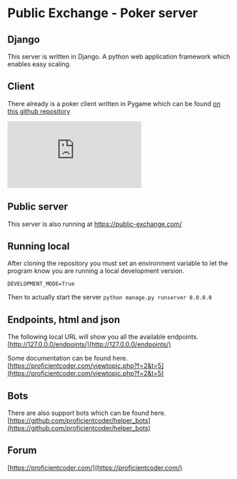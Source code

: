 # Public Exchange - Poker server


## Django
This server is written in Django. A python web application framework which enables easy scaling.

## Client
There already is a poker client written in Pygame which can be found [on this github repository](https://github.com/proficientcoder/poker_client)

![Poker client](https://proficientcoder.com/download/file.php?id=19)

## Public server
This server is also running at https://public-exchange.com/ 

## Running local
After cloning the repository you must set an environment variable to let the program know you are running a local development version.

``DEVELOPMENT_MODE=True``

Then to actually start the server
``python manage.py runserver 0.0.0.0``

## Endpoints, html and json
The following local URL will show you all the available endpoints.
[http://127.0.0.0/endpoints/](http://127.0.0.0/endpoints/)

Some documentation can be found here.
[https://proficientcoder.com/viewtopic.php?f=2&t=5](https://proficientcoder.com/viewtopic.php?f=2&t=5)

## Bots
There are also support bots which can be found here.
[https://github.com/proficientcoder/helper_bots](https://github.com/proficientcoder/helper_bots)

## Forum
[https://proficientcoder.com/](https://proficientcoder.com/)